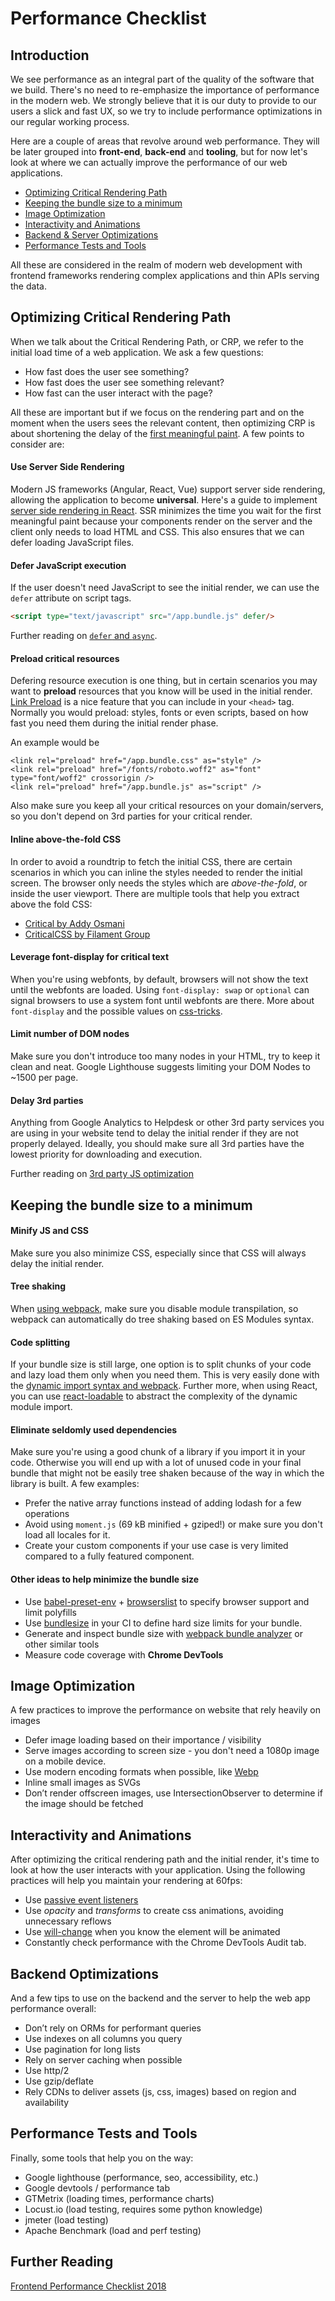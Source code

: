 # Performance Checklist

## Introduction

We see performance as an integral part of the quality of the software that we build. There's no need to re-emphasize the importance of performance in the modern web. We strongly believe that it is our duty to provide to our users a slick and fast UX, so we try to include performance optimizations in our regular working process.

Here are a couple of areas that revolve around web performance. They will be later grouped into **front-end**, **back-end** and **tooling**, but for now let's look at where we can actually improve the performance of our web applications.

* [Optimizing Critical Rendering Path](#optimizing-critical-rendering-path)
* [Keeping the bundle size to a minimum](#keeping-the-bundle-size-to-a-minimum)
* [Image Optimization](#image-optimization)
* [Interactivity and Animations](#interactivity-and-animations)
* [Backend & Server Optimizations](#backend-optimizations)
* [Performance Tests and Tools](#performance-tests-and-tools)

All these are considered in the realm of modern web development with frontend frameworks rendering complex applications and thin APIs serving the data.

## Optimizing Critical Rendering Path

When we talk about the Critical Rendering Path, or CRP, we refer to the initial load time of a web application. We ask a few questions:
* How fast does the user see something?
* How fast does the user see something relevant?
* How fast can the user interact with the page?

All these are important but if we focus on the rendering part and on the moment when the users sees the relevant content, then optimizing CRP is about shortening the delay of the [first meaningful paint](https://developers.google.com/web/tools/lighthouse/audits/first-meaningful-paint). A few points to consider are:

#### Use Server Side Rendering
Modern JS frameworks (Angular, React, Vue) support server side rendering, allowing the application to become **universal**. Here's a guide to implement [server side rendering in React](https://medium.freecodecamp.org/demystifying-reacts-server-side-render-de335d408fe4). SSR minimizes the time you wait for the first meaningful paint because your components render on the server and the client only needs to load HTML and CSS. This also ensures that we can defer loading JavaScript files.

#### Defer JavaScript execution
If the user doesn't need JavaScript to see the initial render, we can use the `defer` attribute on script tags.
```html
<script type="text/javascript" src="/app.bundle.js" defer/>
```

Further reading on [`defer` and `async`](http://www.growingwiththeweb.com/2014/02/async-vs-defer-attributes.html).

#### Preload critical resources
Defering resource execution is one thing, but in certain scenarios you may want to **preload** resources that you know will be used in the initial render. [Link Preload](https://developer.mozilla.org/en-US/docs/Web/HTML/Preloading_content) is a nice feature that you can include in your `<head>` tag. Normally you would preload: styles, fonts or even scripts, based on how fast you need them during the initial render phase.

An example would be
```
<link rel="preload" href="/app.bundle.css" as="style" />
<link rel="preload" href="/fonts/roboto.woff2" as="font" type="font/woff2" crossorigin />        
<link rel="preload" href="/app.bundle.js" as="script" />
```

Also make sure you keep all your critical resources on your domain/servers, so you don't depend on 3rd parties for your critical render.

#### Inline above-the-fold CSS
In order to avoid a roundtrip to fetch the initial CSS, there are certain scenarios in which you can inline the styles needed to render the initial screen. The browser only needs the styles which are *above-the-fold*, or inside the user viewport. There are multiple tools that help you extract above the fold CSS:
* [Critical by Addy Osmani](https://github.com/addyosmani/critical)
* [CriticalCSS by Filament Group](https://github.com/filamentgroup/criticalCSS)

#### Leverage font-display for critical text
When you're using webfonts, by default, browsers will not show the text until the webfonts are loaded. Using `font-display: swap` or `optional` can signal browsers to use a system font until webfonts are there. More about `font-display` and the possible values on [css-tricks](https://css-tricks.com/font-display-masses/).

#### Limit number of DOM nodes
Make sure you don't introduce too many nodes in your HTML, try to keep it clean and neat. Google Lighthouse suggests limiting your DOM Nodes to ~1500 per page.

#### Delay 3rd parties
Anything from Google Analytics to Helpdesk or other 3rd party services you are using in your website tend to delay the initial render if they are not properly delayed. Ideally, you should make sure all 3rd parties have the lowest priority for downloading and execution.

Further reading on [3rd party JS optimization](https://developers.google.com/web/fundamentals/performance/optimizing-content-efficiency/loading-third-party-javascript/)

## Keeping the bundle size to a minimum

#### Minify JS and CSS
Make sure you also minimize CSS, especially since that CSS will always delay the initial render.

#### Tree shaking
When [using webpack](https://webpack.js.org/guides/tree-shaking/), make sure you disable module transpilation, so webpack can automatically do tree shaking based on ES Modules syntax.

#### Code splitting
If your bundle size is still large, one option is to split chunks of your code and lazy load them only when you need them. This is very easily done with the [dynamic import syntax and webpack](https://webpack.js.org/guides/code-splitting/). Further more, when using React, you can use [react-loadable](https://github.com/jamiebuilds/react-loadable) to abstract the complexity of the dynamic module import.

#### Eliminate seldomly used dependencies
Make sure you're using a good chunk of a library if you import it in your code. Otherwise you will end up with a lot of unused code in your final bundle that might not be easily tree shaken because of the way in which the library is built. A few examples:
* Prefer the native array functions instead of adding lodash for a few operations
* Avoid using `moment.js` (69 kB minified + gziped!) or make sure you don't load all locales for it.
* Create your custom components if your use case is very limited compared to a fully featured component.

#### Other ideas to help minimize the bundle size
* Use [babel-preset-env](https://github.com/babel/babel/tree/master/packages/babel-preset-env) + [browserslist](https://github.com/browserslist/browserslist) to specify browser support and limit polyfills
* Use [bundlesize](https://github.com/siddharthkp/bundlesize) in your CI to define hard size limits for your bundle.
* Generate and inspect bundle size with [webpack bundle analyzer](https://github.com/webpack-contrib/webpack-bundle-analyzer) or other similar tools
* Measure code coverage with **Chrome DevTools**

## Image Optimization
A few practices to improve the performance on website that rely heavily on images
* Defer image loading based on their importance / visibility
* Serve images according to screen size - you don't need a 1080p image on a mobile device.
* Use modern encoding formats when possible, like [Webp](https://www.smashingmagazine.com/2015/10/webp-images-and-performance/)
* Inline small images as SVGs
* Don’t render offscreen images, use IntersectionObserver to determine if the image should be fetched

## Interactivity and Animations
After optimizing the critical rendering path and the initial render, it's time to look at how the user interacts with your application. Using the following practices will help you maintain your rendering at 60fps:
* Use [passive event listeners](https://developers.google.com/web/updates/2016/06/passive-event-listeners)
* Use *opacity* and *transforms* to create css animations, avoiding unnecessary reflows
* Use [will-change](https://developer.mozilla.org/en-US/docs/Web/CSS/will-change) when you know the element will be animated
* Constantly check performance with the Chrome DevTools Audit tab.

## Backend Optimizations
And a few tips to use on the backend and the server to help the web app performance overall:
* Don’t rely on ORMs for performant queries
* Use indexes on all columns you query
* Use pagination for long lists
* Rely on server caching when possible
* Use http/2
* Use gzip/deflate
* Rely CDNs to deliver assets (js, css, images) based on region and availability

## Performance Tests and Tools
Finally, some tools that help you on the way:
* Google lighthouse (performance, seo, accessibility, etc.)
* Google devtools / performance tab
* GTMetrix (loading times, performance charts)
* Locust.io (load testing, requires some python knowledge)
* jmeter (load testing)
* Apache Benchmark (load and perf testing)

## Further Reading
[Frontend Performance Checklist 2018](https://www.smashingmagazine.com/2018/01/front-end-performance-checklist-2018-pdf-pages/)
